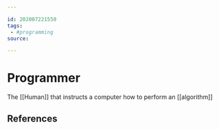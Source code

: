 ```yaml
---

id: 202007221550
tags:
 - #programming
source:

---
```


# Programmer
The [[Human]] that instructs a computer how to perform an [[algorithm]]


## References

